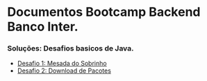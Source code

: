 # Documentos Bootcamp Backend Banco Inter.

### Soluções: Desafios basicos de Java.

* [Desafio 1: Mesada do Sobrinho](https://github.com/guiphilippsen/bootcamp-inter-backend/blob/master/Desafios%20de%20Codigo%20Basicos/Mesada.java)
* [Desafio 2: Download de Pacotes](https://github.com/guiphilippsen/bootcamp-inter-backend/blob/master/Desafios%20de%20Codigo%20Basicos/Progresso.java)
